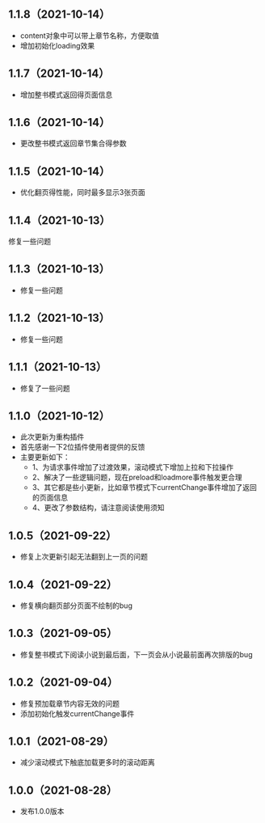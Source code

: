 ## 1.1.8（2021-10-14）
* content对象中可以带上章节名称，方便取值
* 增加初始化loading效果
## 1.1.7（2021-10-14）
* 增加整书模式返回得页面信息
## 1.1.6（2021-10-14）
* 更改整书模式返回章节集合得参数
## 1.1.5（2021-10-14）
* 优化翻页得性能，同时最多显示3张页面
## 1.1.4（2021-10-13）
修复一些问题
## 1.1.3（2021-10-13）
* 修复一些问题
## 1.1.2（2021-10-13）
* 修复一些问题
## 1.1.1（2021-10-13）
* 修复了一些问题
## 1.1.0（2021-10-12）
* 此次更新为重构插件
* 首先感谢一下2位插件使用者提供的反馈
* 主要更新如下：
	- 1、为请求事件增加了过渡效果，滚动模式下增加上拉和下拉操作
	- 2、解决了一些逻辑问题，现在preload和loadmore事件触发更合理
	- 3、其它都是些小更新，比如章节模式下currentChange事件增加了返回的页面信息
	- 4、更改了参数结构，请注意阅读使用须知
## 1.0.5（2021-09-22）
* 修复上次更新引起无法翻到上一页的问题
## 1.0.4（2021-09-22）
* 修复横向翻页部分页面不绘制的bug
## 1.0.3（2021-09-05）
* 修复整书模式下阅读小说到最后面，下一页会从小说最前面再次排版的bug
## 1.0.2（2021-09-04）
* 修复预加载章节内容无效的问题
* 添加初始化触发currentChange事件
## 1.0.1（2021-08-29）
* 减少滚动模式下触底加载更多时的滚动距离
## 1.0.0（2021-08-28）
* 发布1.0.0版本
